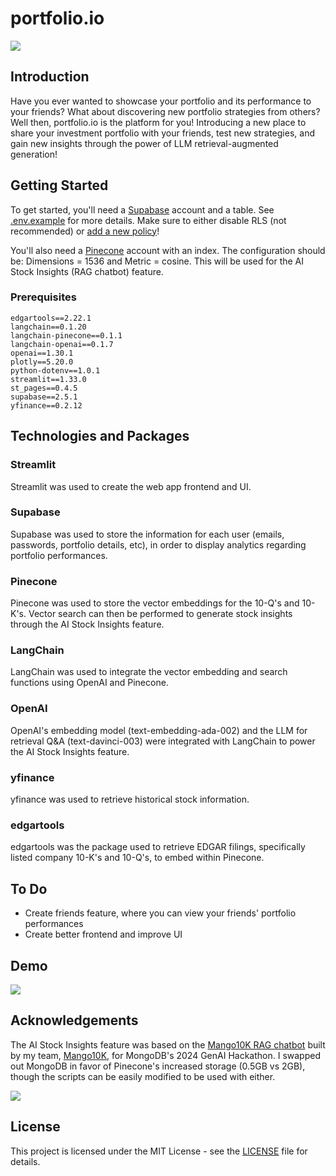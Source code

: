 # portfolio.io
<img src="https://github.com/Chubbyman2/portfolio.io/blob/main/docs/portfolio_io.png"> 

## Introduction
Have you ever wanted to showcase your portfolio and its performance to your friends? What about discovering new portfolio strategies from others? Well then, portfolio.io is the platform for you! Introducing a new place to share your investment portfolio with your friends, test new strategies, and gain new insights through the power of LLM retrieval-augmented generation!

## Getting Started
To get started, you'll need a [Supabase](https://supabase.com/) account and a table. See [.env.example](https://github.com/Chubbyman2/investment-tracker/blob/main/.env.example) for more details. Make sure to either disable RLS (not recommended) or [add a new policy](https://stackoverflow.com/questions/74302341/supabase-bucket-new-row-violates-row-level-security-policy-for-table-objects)!

You'll also need a [Pinecone](https://www.pinecone.io/) account with an index. The configuration should be: Dimensions = 1536 and Metric = cosine. This will be used for the AI Stock Insights (RAG chatbot) feature.

### Prerequisites
```
edgartools==2.22.1
langchain==0.1.20
langchain-pinecone==0.1.1
langchain-openai==0.1.7
openai==1.30.1
plotly==5.20.0
python-dotenv==1.0.1
streamlit==1.33.0
st_pages==0.4.5
supabase==2.5.1
yfinance==0.2.12
```

## Technologies and Packages
### Streamlit
Streamlit was used to create the web app frontend and UI.

### Supabase
Supabase was used to store the information for each user (emails, passwords, portfolio details, etc), in order to display analytics regarding portfolio performances. 

### Pinecone
Pinecone was used to store the vector embeddings for the 10-Q's and 10-K's. Vector search can then be performed to generate stock insights through the AI Stock Insights feature.

### LangChain
LangChain was used to integrate the vector embedding and search functions using OpenAI and Pinecone.

### OpenAI
OpenAI's embedding model (text-embedding-ada-002) and the LLM for retrieval Q&A (text-davinci-003) were integrated with LangChain to power the AI Stock Insights feature.

### yfinance
yfinance was used to retrieve historical stock information.

### edgartools
edgartools was the package used to retrieve EDGAR filings, specifically listed company 10-K's and 10-Q's, to embed within Pinecone.

## To Do
- Create friends feature, where you can view your friends' portfolio performances
- Create better frontend and improve UI

## Demo
<img src="https://github.com/Chubbyman2/portfolio.io/blob/main/docs/demo-1.PNG"> 

## Acknowledgements
The AI Stock Insights feature was based on the [Mango10K RAG chatbot](https://github.com/Chubbyman2/Mango10K) built by my team, [Mango10K](https://www.linkedin.com/posts/daniel-chen297_on-april-6th-we-created-mango10k-at-activity-7184621025626615808-aZ97?utm_source=share&utm_medium=member_desktop), for MongoDB's 2024 GenAI Hackathon. I swapped out MongoDB in favor of Pinecone's increased storage (0.5GB vs 2GB), though the scripts can be easily modified to be used with either.

<img src="https://github.com/Chubbyman2/portfolio.io/blob/main/docs/demo-2.PNG"> 

## License
This project is licensed under the MIT License - see the <a href="https://github.com/Chubbyman2/investment-tracker/blob/main/LICENSE">LICENSE</a> file for details.
